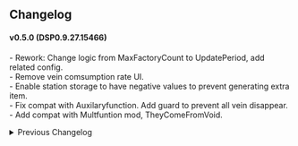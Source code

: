## Changelog

#### v0.5.0 (DSP0.9.27.15466)
\- Rework: Change logic from MaxFactoryCount to UpdatePeriod, add related config.    
\- Remove vein comsumption rate UI.  
\- Enable station storage to have negative values to prevent generating extra item.  
\- Fix compat with Auxilaryfunction. Add guard to prevent all vein disappear.  
\- Add compat with Multfuntion mod, TheyComeFromVoid.  

<details>
<summary>Previous Changelog</summary>

#### v0.4.2
\- Fix error when NebulaAPI is not enabled.  

#### v0.4.1
\- Fix vein UI errors cause by vein manipulation.  
\- Improve compatible with Nebula.  

#### v0.4.0
\- Fix ship delivery from other stations sometimes gets multiplied.  
\- Change UI settings to let users customize monitor time.  

#### v0.3.3
\- Fix compatibility for game version 0.9.26.13026  
\- Fix Advance Miner mining amount.  

#### v0.3.2
\- Fix compatibility for game version 0.9.26.12900

#### v0.3.1
\- Fix warper consume stat.  
\- Fix vein amount decrease in InfiniteResource.  
\- Copied rockets now find new target when the node is full.  

#### v0.3.0
\- Add a config option to switch display unit (/s or /min)
\- Fix game crash when unlocking tech background.  

#### v0.2.1
\- Fix a bug that sometimes switching game with veinUI enable will get errors.  

#### v0.2.0  
\- Add EnableVeinConsumptionUI option.  
\- Fix error when removing stations.  

#### v0.1.1  
\- Fix veinGroup value changes.  

#### v0.1.0  
\- Initial release.  

</details>